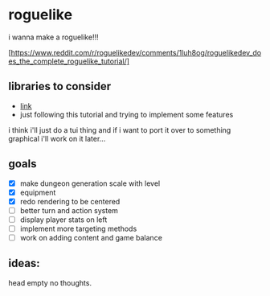 # roguelike

i wanna make a roguelike!!!

[https://www.reddit.com/r/roguelikedev/comments/1luh8og/roguelikedev_does_the_complete_roguelike_tutorial/]


## libraries to consider

- [link](https://rogueliketutorials.com/tutorials/tcod/v2/)
- just following this tutorial and trying to implement some features

i think i'll just do a tui thing and if i want to port it over to something
graphical i'll work on it later...


## goals

- [x] make dungeon generation scale with level
- [x] equipment
- [x] redo rendering to be centered
- [ ] better turn and action system
- [ ] display player stats on left
- [ ] implement more targeting methods
- [ ] work on adding content and game balance

## ideas:

head empty no thoughts.
